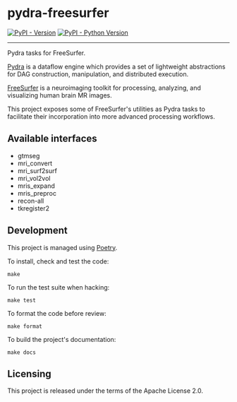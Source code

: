 # pydra-freesurfer

[![PyPI - Version](https://img.shields.io/pypi/v/pydra-freesurfer.svg)](https://pypi.org/project/pydra-freesurfer)
[![PyPI - Python Version](https://img.shields.io/pypi/pyversions/pydra-freesurfer.svg)](https://pypi.org/project/pydra-freesurfer)

---

Pydra tasks for FreeSurfer.

[Pydra] is a dataflow engine which provides a set of lightweight abstractions
for DAG construction, manipulation, and distributed execution.

[FreeSurfer] is a neuroimaging toolkit for processing, analyzing, and
visualizing human brain MR images.

This project exposes some of FreeSurfer's utilities as Pydra tasks to
facilitate their incorporation into more advanced processing workflows.

## Available interfaces

- gtmseg
- mri_convert
- mri_surf2surf
- mri_vol2vol
- mris_expand
- mris_preproc
- recon-all
- tkregister2

## Development

This project is managed using [Poetry].

To install, check and test the code:

```console
make
```

To run the test suite when hacking:

```console
make test
```

To format the code before review:

```console
make format
```

To build the project's documentation:

```console
make docs
```

## Licensing

This project is released under the terms of the Apache License 2.0.


[Pydra]: https://nipype.github.io/pydra
[Freesurfer]: https://surfer.nmr.mgh.harvard.edu
[Poetry]: https://python-poetry.org
